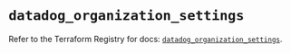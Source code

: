 # `datadog_organization_settings`

Refer to the Terraform Registry for docs: [`datadog_organization_settings`](https://registry.terraform.io/providers/datadog/datadog/3.46.0/docs/resources/organization_settings).
